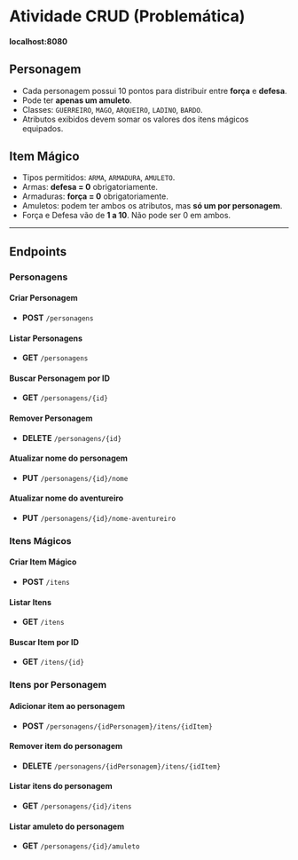 # Atividade CRUD (Problemática)

#### localhost:8080

## Personagem
- Cada personagem possui 10 pontos para distribuir entre **força** e **defesa**.
- Pode ter **apenas um amuleto**.
- Classes: `GUERREIRO`, `MAGO`, `ARQUEIRO`, `LADINO`, `BARDO`.
- Atributos exibidos devem somar os valores dos itens mágicos equipados.

## Item Mágico
- Tipos permitidos: `ARMA`, `ARMADURA`, `AMULETO`.
- Armas: **defesa = 0** obrigatoriamente.
- Armaduras: **força = 0** obrigatoriamente.
- Amuletos: podem ter ambos os atributos, mas **só um por personagem**.
- Força e Defesa vão de **1 a 10**. Não pode ser 0 em ambos.

---

## Endpoints

### Personagens

#### Criar Personagem
- **POST** `/personagens`

#### Listar Personagens
- **GET** `/personagens`

#### Buscar Personagem por ID
- **GET** `/personagens/{id}`

#### Remover Personagem
- **DELETE** `/personagens/{id}`

#### Atualizar nome do personagem
- **PUT** `/personagens/{id}/nome`

#### Atualizar nome do aventureiro
- **PUT** `/personagens/{id}/nome-aventureiro`


### Itens Mágicos

#### Criar Item Mágico
- **POST** `/itens`

#### Listar Itens
- **GET** `/itens`

#### Buscar Item por ID
- **GET** `/itens/{id}`


### Itens por Personagem

#### Adicionar item ao personagem
- **POST** `/personagens/{idPersonagem}/itens/{idItem}`

#### Remover item do personagem
- **DELETE** `/personagens/{idPersonagem}/itens/{idItem}`

#### Listar itens do personagem
- **GET** `/personagens/{id}/itens`

#### Listar amuleto do personagem
- **GET** `/personagens/{id}/amuleto`
